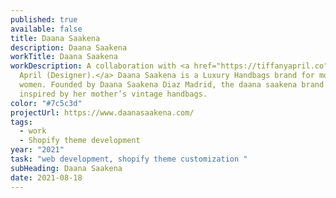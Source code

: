 ```yaml
---
published: true
available: false
title: Daana Saakena
description: Daana Saakena
workTitle: Daana Saakena
workDescription: A collaboration with <a href="https://tiffanyapril.co">Tiffany
  April (Designer).</a> Daana Saakena is a Luxury Handbags brand for modern
  women. Founded by Daana Saakena Diaz Madrid, the daana saakena brand was
  inspired by her mother’s vintage handbags.
color: "#7c5c3d"
projectUrl: https://www.daanasaakena.com/
tags:
  - work
  - Shopify theme development
year: "2021"
task: "web development, shopify theme customization "
subHeading: Daana Saakena
date: 2021-08-18
---
```

